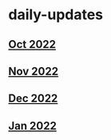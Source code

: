 # daily-updates
## [Oct 2022](https://github.com/vadafoss/daily-updates/issues/1)
## [Nov 2022](https://github.com/vadafoss/daily-updates/issues/2)
## [Dec 2022](https://github.com/vadafoss/daily-updates/issues/4)
## [Jan 2022](https://github.com/vadafoss/daily-updates/issues/5)
